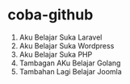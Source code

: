 # coba-github
1. Aku Belajar Suka Laravel
2. Aku Belajar Suka Wordpress
3. Aku Belajar Suka PHP
4. Tambagan AKu Belajar Golang
5. Tambahan Lagi Belajar Joomla
